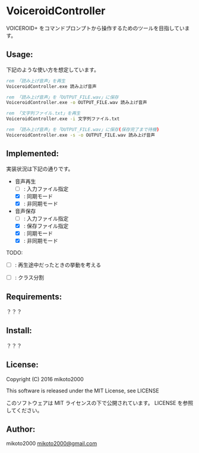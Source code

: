 VoiceroidController
===================

VOICEROID+ をコマンドプロンプトから操作するためのツールを目指しています。

Usage:
------

下記のような使い方を想定しています。

```bat
rem 「読み上げ音声」を再生
VoiceroidController.exe 読み上げ音声

rem 「読み上げ音声」を「OUTPUT_FILE.wav」に保存
VoiceroidController.exe -o OUTPUT_FILE.wav 読み上げ音声

rem 「文字列ファイル.txt」を再生
VoiceroidController.exe -i 文字列ファイル.txt

rem 「読み上げ音声」を「OUTPUT_FILE.wav」に保存(保存完了まで待機)
VoiceroidController.exe -s -o OUTPUT_FILE.wav 読み上げ音声
```

Implemented:
------------

実装状況は下記の通りです。

- 音声再生
    - [ ] : 入力ファイル指定
    - [x] : 同期モード
    - [x] : 非同期モード
- 音声保存
    - [ ] : 入力ファイル指定
    - [x] : 保存ファイル指定
    - [x] : 同期モード
    - [x] : 非同期モード

TODO:

- [ ] : 再生途中だったときの挙動を考える
- [ ] : クラス分割


Requirements:
-------------

？？？

Install:
--------

？？？

License:
--------

Copyright (C) 2016 mikoto2000

This software is released under the MIT License, see LICENSE

このソフトウェアは MIT ライセンスの下で公開されています。 LICENSE を参照してください。

Author:
-------

mikoto2000 <mikoto2000@gmail.com>

